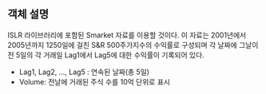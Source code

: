 ## 객체 설명
ISLR 라이브러리에 포함된 Smarket 자료를 이용할 것이다. 이 자료는 2001년에서 2005년까지 1250일에 걸친 S&R 500주가지수의 수익률로 구성되며 각 날짜에 그날이전 5일의 각 거래일 Lag1에서 Lag5에 대한 수익률이 기록되어 있다.
* Lag1, Lag2, ..., Lag5 : 연속된 날짜(총 5일)
* Volume: 전날에 거래된 주식 수를 10억 단위로 표시